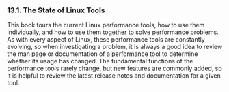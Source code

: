 ### 13.1\. The State of Linux Tools

This book tours the <a name="iddle2835"></a>current Linux performance tools, how to use them individually, and how to use them together to solve performance problems. As with every aspect of Linux, these performance tools are constantly evolving, so when investigating a problem, it is always a good idea to review the man page or documentation of a performance tool to determine whether its usage has changed. The fundamental functions of the performance tools rarely change, but new features are commonly added, so it is helpful to review the latest release notes and documentation for a given tool.